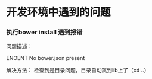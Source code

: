# 开发环境中遇到的问题

### 执行bower install 遇到报错

问题描述：

ENOENT No bower.json present

解决方法：
检查到是目录问题，目录自动跳到lib上了（cd ..）
